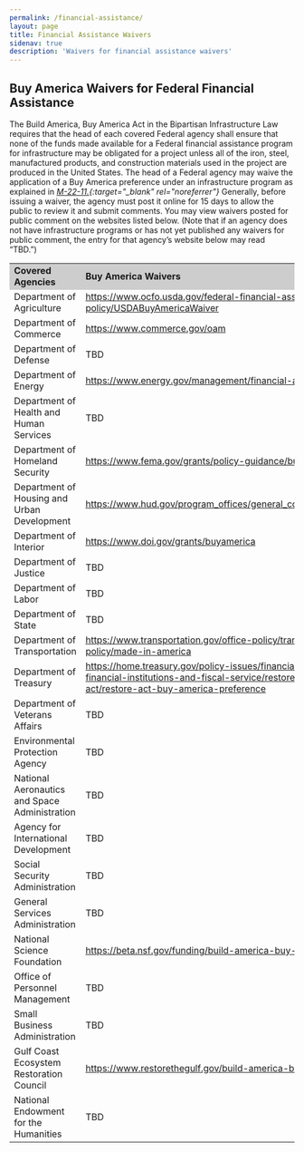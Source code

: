 ```yaml
---
permalink: /financial-assistance/
layout: page
title: Financial Assistance Waivers
sidenav: true
description: 'Waivers for financial assistance waivers'
---
```


## Buy America Waivers for Federal Financial Assistance

The Build America, Buy America Act in the Bipartisan Infrastructure Law requires that the head of each covered Federal agency shall ensure that none of the funds made available for a Federal financial assistance program for infrastructure may be obligated for a project unless all of the iron, steel, manufactured products, and construction materials used in the project are produced in the United States. The head of a Federal agency may waive the application of a Buy America preference under an infrastructure program as explained in _[M-22-11.](https://www.whitehouse.gov/wp-content/uploads/2022/04/M-22-11.pdf){:target="\_blank" rel="noreferrer"}_ Generally, before issuing a waiver, the agency must post it online for 15 days to allow the public to review it and submit comments. You may view waivers posted for public comment on the websites listed below. (Note that if an agency does not have infrastructure programs or has not yet published any waivers for public comment, the entry for that agency’s website below may read “TBD.”)

<table>
  <tr>
    <td style="background-color: #CDCDCD"><b>Covered Agencies</b></td>
    <td style="background-color: #CDCDCD"><b>Buy America Waivers</b></td>
  </tr>
  <tr>
    <td>Department of Agriculture</td>
    <td><a target="_blank" href="https://www.ocfo.usda.gov/federal-financial-assistance-policy/USDABuyAmericaWaiver">https://www.ocfo.usda.gov/federal-financial-assistance-policy/USDABuyAmericaWaiver</a></td>
   
  </tr>
  <tr>
    <td>Department of Commerce</td>
      <td><a target="_blank" href="https://www.commerce.gov/oam">https://www.commerce.gov/oam
  </a></td>
  </tr>
  <tr>
    <td>Department of Defense</td>
    <td>TBD</td>
  </tr>
  <tr>
    <td>Department of Energy</td>
    <td><a target="_blank" href="https://www.energy.gov/management/financial-assistance">https://www.energy.gov/management/financial-assistance
  </a></td>
  </tr>
   <tr>
    <td>Department of Health and Human Services</td>
    <td>TBD</td>
  </tr> 
  <tr>
    <td>Department of Homeland Security</td>
    <td><a target="_blank" href="https://www.fema.gov/grants/policy-guidance/buy-america">https://www.fema.gov/grants/policy-guidance/buy-america
  </a></td>

  </tr> 
  <tr>
    <td>Department of Housing and Urban Development</td>
     <td><a target="_blank" href="https://www.hud.gov/program_offices/general_counsel/BABA">https://www.hud.gov/program_offices/general_counsel/BABA</a></td>
  </tr> 
  <tr>
    <td>Department of Interior</td>
    <td><a target="_blank" href="https://www.doi.gov/grants/buyamerica">https://www.doi.gov/grants/buyamerica</a></td>
  </tr> 
  <tr>
    <td>Department of Justice</td>
    <td>TBD</td>
  </tr> 
  <tr>
    <td>Department of Labor</td>
    <td>TBD</td>
  </tr> 
  <tr>
    <td>Department of State</td>
    <td>TBD</td>
  </tr> 
  <tr>
    <td>Department of Transportation</td>
        <td><a target="_blank" href="https://www.transportation.gov/office-policy/transportation-policy/made-in-america">https://www.transportation.gov/office-policy/transportation-policy/made-in-america</a></td>
  </tr> 
  <tr>
    <td>Department of Treasury</td>
     <td><a target="_blank" href="https://home.treasury.gov/policy-issues/financial-markets-financial-institutions-and-fiscal-service/restore-act/restore-act-buy-america-preference">https://home.treasury.gov/policy-issues/financial-markets-financial-institutions-and-fiscal-service/restore-act/restore-act-buy-america-preference</a></td>
  </tr> 
  <tr>
    <td>Department of Veterans Affairs</td>
    <td>TBD</td>
  </tr>
  <tr>
    <td>Environmental Protection Agency</td>
    <td>TBD</td>
  </tr>
  <tr>
    <td>National Aeronautics and Space Administration</td>
    <td>TBD</td>
  </tr>
  <tr>
    <td>Agency for International Development</td>
    <td>TBD</td>
  </tr>
  <tr>
    <td>Social Security Administration</td>
    <td>TBD</td>
  </tr>
  <tr>
    <td>General Services Administration</td>
    <td>TBD</td>
  </tr>
  <tr>
    <td>National Science Foundation</td>
     <td><a target="_blank" href="https://beta.nsf.gov/funding/build-america-buy-america">https://beta.nsf.gov/funding/build-america-buy-america</a></td>
  </tr>
  <tr>
    <td>Office of Personnel Management</td>
    <td>TBD</td>
  </tr>
  <tr>
    <td>Small Business Administration</td>
    <td>TBD</td>
  </tr>
  <tr>
    <td>Gulf Coast Ecosystem Restoration Council</td>
      <td><a target="_blank" href="https://www.restorethegulf.gov/build-america-buy-america">https://www.restorethegulf.gov/build-america-buy-america</a></td>
  </tr>
  <tr>
    <td>National Endowment for the Humanities</td>
     <td>TBD</td>
  </tr>
</table>
